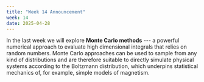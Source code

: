 ```yaml
---
title: "Week 14 Announcement"
week: 14
date: 2025-04-28
---
```


In the last week we will explore **Monte Carlo methods** --- a
powerful numerical approach to evaluate high dimensional integrals
that relies on random numbers. Monte Carlo approaches can be used to
sample from any kind of distributions and are therefore suitable to
directly simulate physical systems according to the Boltzmann
distribution, which underpins statistical mechanics of, for example,
simple models of magnetism.

